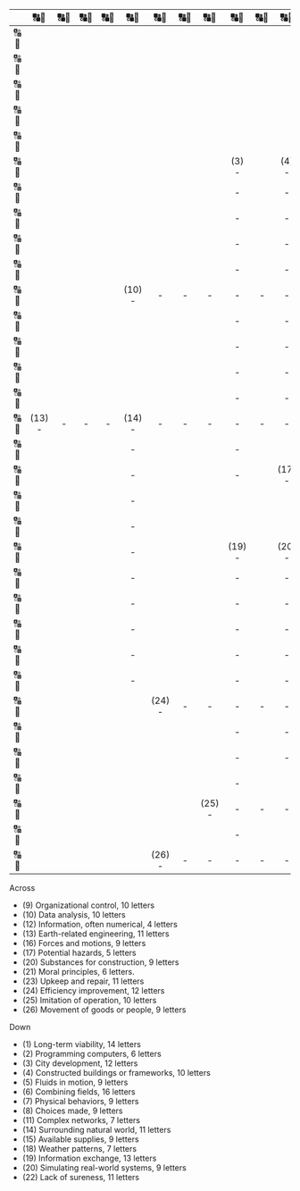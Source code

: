 |                        |&#128288;&#128290;|&#128288;&#128290;|&#128288;&#128290;|&#128288;&#128290;|&#128288;&#128290;|&#128288;&#128290;|&#128288;&#128290;|&#128288;&#128290;|&#128288;&#128290;|&#128288;&#128290;|&#128288;&#128290;|&#128288;&#128290;|&#128288;&#128290;|&#128288;&#128290;|&#128288;&#128290;|&#128288;&#128290;|&#128288;&#128290;|&#128288;&#128290;|&#128288;&#128290;|&#128288;&#128290;|&#128288;&#128290;|&#128288;&#128290;|&#128288;&#128290;|&#128288;&#128290;|&#128288;&#128290;|&#128288;&#128290;|&#128288;&#128290;|&#128288;&#128290;|
| :--------------------: |:----:|:----:|:----:|:----:|:----:|:----:|:----:|:----:|:----:|:----:|:----:|:----:|:----:|:----:|:----:|:----:|:----:|:----:|:----:|:----:|:----:|:-----|:----:|:----:|:----:|:----:|:----:|:----:|
| &#128288;<br>&#128290; |      |      |      |      |      |      |      |      |      |      |      |      |      |      |      |      |      |      |      |      |      |      |      |      |      |      | (1) -|      |
| &#128288;<br>&#128290; |      |      |      |      |      |      |      |      |      |      |      |      |      |      |      |      |      |      |      |      |      |      |      |      |      |      |     -|      |
| &#128288;<br>&#128290; |      |      |      |      |      |      |      |      |      |      |      |      |      |      |      |      |      |      |      |      |      |      |      |      |      |      |     -|      |
| &#128288;<br>&#128290; |      |      |      |      |      |      |      |      |      |      |      |      |      |      |      |      |      |      |      |      |      |      |      |      |      |      |     -|      |
| &#128288;<br>&#128290; |      |      |      |      |      |      |      |      |      |      |      |      |      |      |      |      |      |      |      | (2) -|      |      |      |      |      |      |     -|      |
| &#128288;<br>&#128290; |      |      |      |      |      |      |      |      | (3) -|      | (4) -|      |      |      |      |      | (5) -|      |      |     -|      |      |      |      |      |      |     -|      |
| &#128288;<br>&#128290; |      |      |      |      |      |      |      |      |     -|      |     -|      |      |      |      |      |     -|      |      |     -|      |      |      |      |      |      |     -|      |
| &#128288;<br>&#128290; |      |      |      |      |      |      |      |      |     -|      |     -|      |      |      |      |      |     -|      |      |     -|      |      |      |      | (6) -|      |     -|      |
| &#128288;<br>&#128290; |      |      |      |      |      |      |      |      |     -|      |     -|      | (7) -|      |      |      |     -|      |      |     -|      |      | (8) -|      |     -|      |     -|      |
| &#128288;<br>&#128290; |      |      |      |      |      |      |      |      |     -|      |     -|      |     -|      |      | (9) -|     -|     -|     -|     -|     -|     -|     -|     -|     -|      |     -|      |
| &#128288;<br>&#128290; |      |      |      |      |(10) -|     -|     -|     -|     -|     -|     -|     -|     -|     -|      |      |     -|      |      |      |      |      |     -|      |     -|      |     -|      |
| &#128288;<br>&#128290; |      |      |      |      |      |      |      |      |     -|      |     -|      |     -|      |      |      |     -|      |(11) -|      |      |      |     -|      |     -|      |     -|      |
| &#128288;<br>&#128290; |      |      |      |      |      |      |      |      |     -|      |     -|      |     -|      |      |      |     -|      |     -|      |      |      |     -|      |     -|      |     -|      |
| &#128288;<br>&#128290; |      |      |      |      |      |      |      |      |     -|      |     -|      |     -|      |      |      |     -|      |     -|      |      |      |     -|      | (12)-|     -|     -|     -|
| &#128288;<br>&#128290; |      |      |      |      |      |      |      |      |     -|      |     -|      |     -|      |      |      |     -|      |     -|      |      |      |     -|      |     -|      |     -|      |
| &#128288;<br>&#128290; |(13) -|     -|     -|     -|(14) -|     -|     -|     -|     -|     -|     -|      |     -|      |(15) -|      |     -|      |     -|      |      |      |     -|      |     -|      |      |      |
| &#128288;<br>&#128290; |      |      |      |      |     -|      |      |      |     -|      |      |      |     -|      |     -|      |      |(16) -|     -|     -|     -|     -|     -|     -|     -|     -|      |      |
| &#128288;<br>&#128290; |      |      |      |      |     -|      |      |      |     -|      |(17) -|     -|     -|     -|     -|      |      |      |     -|      |      |      |     -|      |     -|      |      |      |
| &#128288;<br>&#128290; |      |      |      |      |     -|      |      |      |      |      |      |      |      |      |     -|      |      |      |     -|      |      |      |      |      |     -|      |      |      |
| &#128288;<br>&#128290; |      |      |      |      |     -|      |      |      |      |      |      |      |      |      |     -|      |      |(18) -|      |      |      |      |      |      |     -|      |      |      |
| &#128288;<br>&#128290; |      |      |      |      |     -|      |      |      |(19) -|      |(20) -|     -|     -|     -|     -|     -|     -|     -|     -|      |      |(21) -|     -|     -|     -|     -|     -|      |
| &#128288;<br>&#128290; |      |      |      |      |     -|      |      |      |     -|      |     -|      |      |      |     -|      |      |     -|      |      |(22) -|      |      |      |     -|      |      |      |
| &#128288;<br>&#128290; |      |      |      |      |     -|      |      |      |     -|      |     -|      |      |      |     -|      |      |(23) -|     -|     -|     -|     -|     -|     -|     -|     -|     -|     -|
| &#128288;<br>&#128290; |      |      |      |      |     -|      |      |      |     -|      |     -|      |      |      |     -|      |      |     -|      |      |     -|      |      |      |     -|      |      |      |
| &#128288;<br>&#128290; |      |      |      |      |     -|      |      |      |     -|      |     -|      |      |      |      |      |      |     -|      |      |     -|      |      |      |     -|      |      |      |
| &#128288;<br>&#128290; |      |      |      |      |     -|      |      |      |     -|      |     -|      |      |      |      |      |      |     -|      |      |     -|      |      |      |      |      |      |      |
| &#128288;<br>&#128290; |      |      |      |      |      |(24) -|     -|     -|     -|     -|     -|     -|     -|     -|     -|     -|     -|      |      |      |     -|      |      |      |      |      |      |      |
| &#128288;<br>&#128290; |      |      |      |      |      |      |      |      |     -|      |     -|      |      |      |      |      |      |      |      |      |     -|      |      |      |      |      |      |      |
| &#128288;<br>&#128290; |      |      |      |      |      |      |      |      |     -|      |     -|      |      |      |      |      |      |      |      |      |     -|      |      |      |      |      |      |      |
| &#128288;<br>&#128290; |      |      |      |      |      |      |      |      |     -|      |      |      |      |      |      |      |      |      |      |      |     -|      |      |      |      |      |      |      |
| &#128288;<br>&#128290; |      |      |      |      |      |      |      |(25) -|     -|     -|     -|     -|     -|     -|     -|     -|     -|      |      |      |     -|      |      |      |      |      |      |      |
| &#128288;<br>&#128290; |      |      |      |      |      |      |      |      |     -|      |      |      |      |      |      |      |      |      |      |      |     -|      |      |      |      |      |      |      |
| &#128288;<br>&#128290; |      |      |      |      |      |(26) -|     -|     -|     -|     -|     -|     -|     -|     -|      |      |      |      |      |      |      |      |      |      |      |      |      |      |


Across
- (9) Organizational control, 10 letters
- (10) Data analysis, 10 letters
- (12) Information, often numerical, 4 letters
- (13) Earth-related engineering, 11 letters
- (16) Forces and motions, 9 letters
- (17) Potential hazards, 5 letters
- (20) Substances for construction, 9 letters
- (21) Moral principles, 6 letters.
- (23) Upkeep and repair, 11 letters
- (24) Efficiency improvement, 12 letters
- (25) Imitation of operation, 10 letters
- (26) Movement of goods or people, 9 letters

Down
- (1) Long-term viability, 14 letters
- (2) Programming computers, 6 letters
- (3) City development, 12 letters
- (4) Constructed buildings or frameworks, 10 letters
- (5) Fluids in motion, 9 letters
- (6) Combining fields, 16 letters
- (7) Physical behaviors, 9 letters
- (8) Choices made, 9 letters
- (11) Complex networks, 7 letters
- (14) Surrounding natural world, 11 letters
- (15) Available supplies, 9 letters
- (18) Weather patterns, 7 letters
- (19) Information exchange, 13 letters
- (20) Simulating real-world systems, 9 letters
- (22) Lack of sureness, 11 letters
